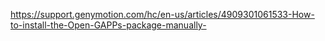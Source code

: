 https://support.genymotion.com/hc/en-us/articles/4909301061533-How-to-install-the-Open-GAPPs-package-manually-
